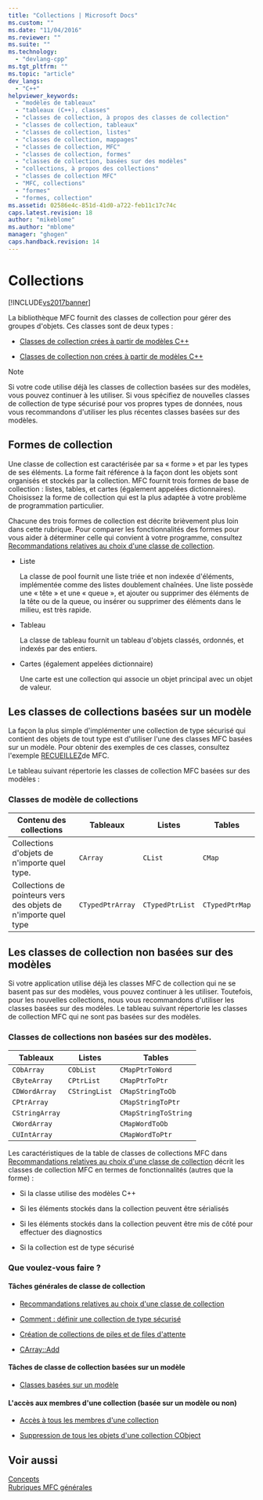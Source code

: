 ```yaml
---
title: "Collections | Microsoft Docs"
ms.custom: ""
ms.date: "11/04/2016"
ms.reviewer: ""
ms.suite: ""
ms.technology: 
  - "devlang-cpp"
ms.tgt_pltfrm: ""
ms.topic: "article"
dev_langs: 
  - "C++"
helpviewer_keywords: 
  - "modèles de tableaux"
  - "tableaux (C++), classes"
  - "classes de collection, à propos des classes de collection"
  - "classes de collection, tableaux"
  - "classes de collection, listes"
  - "classes de collection, mappages"
  - "classes de collection, MFC"
  - "classes de collection, formes"
  - "classes de collection, basées sur des modèles"
  - "collections, à propos des collections"
  - "classes de collection MFC"
  - "MFC, collections"
  - "formes"
  - "formes, collection"
ms.assetid: 02586e4c-851d-41d0-a722-feb11c17c74c
caps.latest.revision: 18
author: "mikeblome"
ms.author: "mblome"
manager: "ghogen"
caps.handback.revision: 14
---
```

# Collections
[!INCLUDE[vs2017banner](../assembler/inline/includes/vs2017banner.md)]

La bibliothèque MFC fournit des classes de collection pour gérer des groupes d'objets.  Ces classes sont de deux types :  
  
-   [Classes de collection crées à partir de modèles C\+\+](#_core_the_template.2d.based_collection_classes)  
  
-   [Classes de collection non crées à partir de modèles C\+\+](#_core_the_collection_classes_not_based_on_templates)  
  
> [!NOTE]
>  Si votre code utilise déjà les classes de collection basées sur des modèles, vous pouvez continuer à les utiliser.  Si vous spécifiez de nouvelles classes de collection de type sécurisé pour vos propres types de données, nous vous recommandons d'utiliser les plus récentes classes basées sur des modèles.  
  
##  <a name="_core_collection_shapes"></a> Formes de collection  
 Une classe de collection est caractérisée par sa « forme » et par les types de ses éléments.  La forme fait référence à la façon dont les objets sont organisés et stockés par la collection.  MFC fournit trois formes de base de collection : listes, tables, et cartes \(également appelées dictionnaires\).  Choisissez la forme de collection qui est la plus adaptée à votre problème de programmation particulier.  
  
 Chacune des trois formes de collection est décrite brièvement plus loin dans cette rubrique.  Pour comparer les fonctionnalités des formes pour vous aider à déterminer celle qui convient à votre programme, consultez [Recommandations relatives au choix d'une classe de collection](../mfc/recommendations-for-choosing-a-collection-class.md).  
  
-   Liste  
  
     La classe de pool fournit une liste triée et non indexée d'éléments, implémentée comme des listes doublement chaînées.  Une liste possède une « tête » et une « queue », et ajouter ou supprimer des éléments de la tête ou de la queue, ou insérer ou supprimer des éléments dans le milieu, est très rapide.  
  
-   Tableau  
  
     La classe de tableau fournit un tableau d'objets classés, ordonnés, et indexés par des entiers.  
  
-   Cartes \(également appelées dictionnaire\)  
  
     Une carte est une collection qui associe un objet principal avec un objet de valeur.  
  
##  <a name="_core_the_template.2d.based_collection_classes"></a> Les classes de collections basées sur un modèle  
 La façon la plus simple d'implémenter une collection de type sécurisé qui contient des objets de tout type est d'utiliser l'une des classes MFC basées sur un modèle.  Pour obtenir des exemples de ces classes, consultez l'exemple [RECUEILLEZ](../top/visual-cpp-samples.md)de MFC.  
  
 Le tableau suivant répertorie les classes de collection MFC basées sur des modèles :  
  
### Classes de modèle de collections  
  
|Contenu des collections|Tableaux|Listes|Tables|  
|-----------------------------|--------------|------------|------------|  
|Collections d'objets de n'importe quel type.|`CArray`|`CList`|`CMap`|  
|Collections de pointeurs vers des objets de n'importe quel type|`CTypedPtrArray`|`CTypedPtrList`|`CTypedPtrMap`|  
  
##  <a name="_core_the_collection_classes_not_based_on_templates"></a> Les classes de collection non basées sur des modèles  
 Si votre application utilise déjà les classes MFC de collection qui ne se basent pas sur des modèles, vous pouvez continuer à les utiliser.  Toutefois, pour les nouvelles collections, nous vous recommandons d'utiliser les classes basées sur des modèles.  Le tableau suivant répertorie les classes de collection MFC qui ne sont pas basées sur des modèles.  
  
### Classes de collections non basées sur des modèles.  
  
|Tableaux|Listes|Tables|  
|--------------|------------|------------|  
|`CObArray`|`CObList`|`CMapPtrToWord`|  
|`CByteArray`|`CPtrList`|`CMapPtrToPtr`|  
|`CDWordArray`|`CStringList`|`CMapStringToOb`|  
|`CPtrArray`||`CMapStringToPtr`|  
|`CStringArray`||`CMapStringToString`|  
|`CWordArray`||`CMapWordToOb`|  
|`CUIntArray`||`CMapWordToPtr`|  
  
 Les caractéristiques de la table de classes de collections MFC dans [Recommandations relatives au choix d'une classe de collection](../mfc/recommendations-for-choosing-a-collection-class.md) décrit les classes de collection MFC en termes de fonctionnalités \(autres que la forme\) :  
  
-   Si la classe utilise des modèles C\+\+  
  
-   Si les éléments stockés dans la collection peuvent être sérialisés  
  
-   Si les éléments stockés dans la collection peuvent être mis de côté pour effectuer des diagnostics  
  
-   Si la collection est de type sécurisé  
  
### Que voulez\-vous faire ?  
  
#### Tâches générales de classe de collection  
  
-   [Recommandations relatives au choix d'une classe de collection](../mfc/recommendations-for-choosing-a-collection-class.md)  
  
-   [Comment : définir une collection de type sécurisé](../mfc/how-to-make-a-type-safe-collection.md)  
  
-   [Création de collections de piles et de files d'attente](../mfc/creating-stack-and-queue-collections.md)  
  
-   [CArray::Add](../Topic/CArray::Add.md)  
  
#### Tâches de classe de collection basées sur un modèle  
  
-   [Classes basées sur un modèle](../mfc/template-based-classes.md)  
  
#### L'accès aux membres d'une collection \(basée sur un modèle ou non\)  
  
-   [Accès à tous les membres d'une collection](../mfc/accessing-all-members-of-a-collection.md)  
  
-   [Suppression de tous les objets d'une collection CObject](../mfc/deleting-all-objects-in-a-cobject-collection.md)  
  
## Voir aussi  
 [Concepts](../mfc/mfc-concepts.md)   
 [Rubriques MFC générales](../mfc/general-mfc-topics.md)